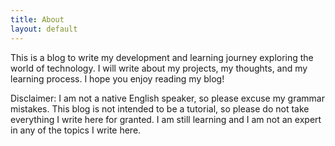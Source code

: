 ```yaml
---
title: About
layout: default
---
```


This is a blog to write my development and learning journey exploring the world of technology. I will write about my projects, my thoughts, and my learning process. I hope you enjoy reading my blog!

Disclaimer: I am not a native English speaker, so please excuse my grammar mistakes. This blog is not intended to be a tutorial, so please do not take everything I write here for granted. I am still learning and I am not an expert in any of the topics I write here.